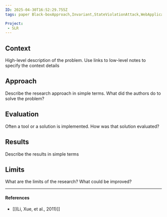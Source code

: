 ```yaml
---
ID: 2025-04-30T16:52:29.755Z
tags: paper Black-boxApproach,Invariant,StateViolationAttack,WebApplicationSecurity projectSLR

Project:
 - SLR
---
```

## Context

High-level description of the problem. Use links to low-level notes to specify the context details

## Approach

Describe the research approach in simple terms. What did the authors do to solve the problem?

## Evaluation

Often a tool or a solution is implemented. How was that solution evaluated?

## Results

Describe the results in simple terms

## Limits

What are the limits of the research? What could be improved?

---
#### References
- [[(Li, Xue, et al., 2011)]]
